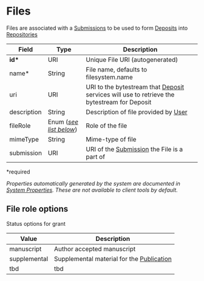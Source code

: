 # Files

Files are associated with a [Submissions](Submission.md) to be used to form [Deposits](Deposit.md) into [Repositories](Repository.md)

| Field  		| Type  		| Description |
| ------------- | ------------- | ------------- |
| __id*__ | URI | Unique File URI (autogenerated) |
| name* | String | File name, defaults to filesystem.name |
| uri | URI | URI to the bytestream that [Deposit](Deposit.md) services will use to retrieve the bytestream for Deposit|
| description | String | Description of file provided by [User](User.md) |
| fileRole | Enum ([_see list below_](#file-role-options)) | Role of the file |
| mimeType | String | Mime-type of file |
| submission | URI | URI of the [Submission](Submission.md) the File is a part of |
 
*required 

*Properties automatically generated by the system are documented in [System Properties](SystemProperties.md). These are not available to client tools by default.*

## File role options

Status options for grant

| Value  		| Description |
| ------------- | ------------- |
| manuscript | Author accepted manuscript |
| supplemental | Supplemental material for the [Publication](Publication.md) |
| tbd | tbd |
